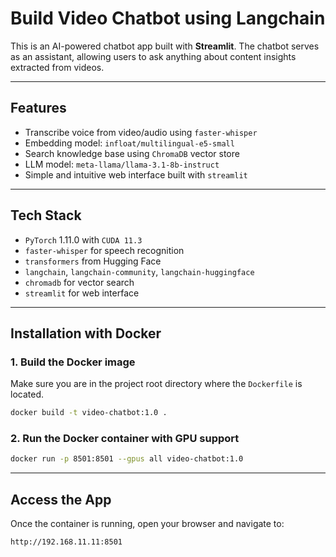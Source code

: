 # Build Video Chatbot using Langchain

This is an AI-powered chatbot app built with **Streamlit**. The chatbot serves as an assistant, allowing users to ask anything about content insights extracted from videos.

---

## Features

- Transcribe voice from video/audio using `faster-whisper`
- Embedding model: `infloat/multilingual-e5-small`
- Search knowledge base using `ChromaDB` vector store
- LLM model: `meta-llama/llama-3.1-8b-instruct`
- Simple and intuitive web interface built with `streamlit`

---

## Tech Stack

- `PyTorch` 1.11.0 with `CUDA 11.3`
- `faster-whisper` for speech recognition
- `transformers` from Hugging Face
- `langchain`, `langchain-community`, `langchain-huggingface`
- `chromadb` for vector search
- `streamlit` for web interface

---

## Installation with Docker

### 1. Build the Docker image

Make sure you are in the project root directory where the `Dockerfile` is located.

```bash
docker build -t video-chatbot:1.0 .
```

### 2. Run the Docker container with GPU support
```bash
docker run -p 8501:8501 --gpus all video-chatbot:1.0
```

---

## Access the App

Once the container is running, open your browser and navigate to:

```bash
http://192.168.11.11:8501
```
